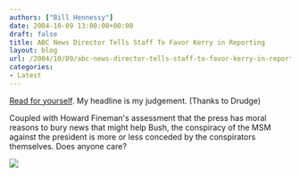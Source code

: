 ```yaml
---
authors: ["Bill Hennessy"]
date: 2004-10-09 13:00:00+00:00
draft: false
title: ABC News Director Tells Staff To Favor Kerry in Reporting
layout: blog
url: /2004/10/09/abc-news-director-tells-staff-to-favor-kerry-in-reporting/
categories:
- Latest
---
```


[Read for yourself](https://www.drudgereport.com/mh.htm). My headline is my judgement. (Thanks to Drudge)




Coupled with Howard Fineman's assessment that the press has moral reasons to bury news that might help Bush, the conspiracy of the MSM against the president is more or less conceded by the conspirators themselves. Does anyone care?

![](https://blog.billhennessy.com/aggbug.aspx?PostID=536)

